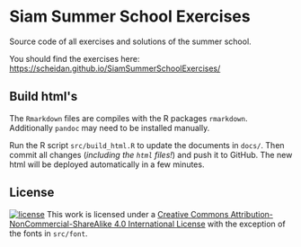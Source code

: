 # Siam Summer School Exercises

Source code of all exercises and solutions of the summer
school.

You should find the exercises here:
https://scheidan.github.io/SiamSummerSchoolExercises/

## Build html's

The `Rmarkdown` files  are compiles with
the R packages `rmarkdown`. Additionally `pandoc` may need to be
installed manually.

Run the R script `src/build_html.R` to update the documents in
`docs/`. Then commit all changes (*including the `html` files!*) and
push it to GitHub. The new html will be deployed automatically in a
few minutes.


## License


[![license](https://i.creativecommons.org/l/by-nc-sa/4.0/88x31.png)](http://creativecommons.org/licenses/by-nc-sa/4.0/)
This work is licensed under a [Creative Commons
Attribution-NonCommercial-ShareAlike 4.0 International
License](http://creativecommons.org/licenses/by-nc-sa/4.0/) with the
exception of the fonts in `src/font`.
